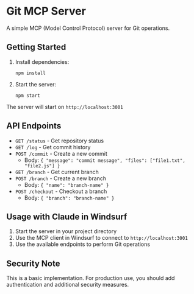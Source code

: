 # Git MCP Server

A simple MCP (Model Control Protocol) server for Git operations.

## Getting Started

1. Install dependencies:
   ```
   npm install
   ```

2. Start the server:
   ```
   npm start
   ```

The server will start on `http://localhost:3001`

## API Endpoints

- `GET /status` - Get repository status
- `GET /log` - Get commit history
- `POST /commit` - Create a new commit
  - Body: `{ "message": "commit message", "files": ["file1.txt", "file2.js"] }`
- `GET /branch` - Get current branch
- `POST /branch` - Create a new branch
  - Body: `{ "name": "branch-name" }`
- `POST /checkout` - Checkout a branch
  - Body: `{ "branch": "branch-name" }`

## Usage with Claude in Windsurf

1. Start the server in your project directory
2. Use the MCP client in Windsurf to connect to `http://localhost:3001`
3. Use the available endpoints to perform Git operations

## Security Note

This is a basic implementation. For production use, you should add authentication and additional security measures.
